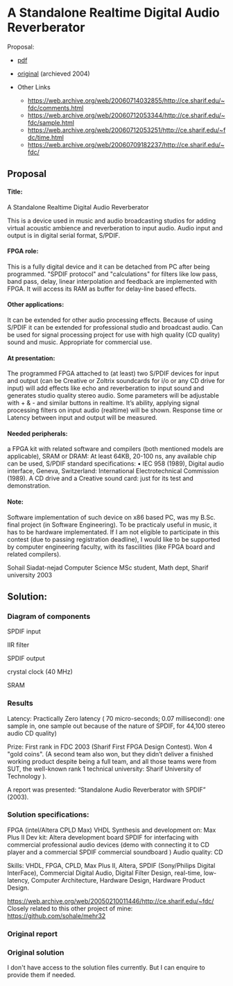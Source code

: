 # A Standalone Realtime Digital Audio Reverberator

Proposal:
* [pdf](../reconstruction/docs/25-fdc-sohail.pdf)
* [original](https://web.archive.org/web/20060714033039/http://ce.sharif.edu/~fdc/proposals/25.pdf)
(archieved 2004)



* Other Links
   * https://web.archive.org/web/20060714032855/http://ce.sharif.edu/~fdc/comments.html
   * https://web.archive.org/web/20060712053344/http://ce.sharif.edu/~fdc/sample.html
   * https://web.archive.org/web/20060712053251/http://ce.sharif.edu/~fdc/time.html
   * https://web.archive.org/web/20060709182237/http://ce.sharif.edu/~fdc/

## Proposal

#### Title:
A Standalone Realtime Digital Audio Reverberator

This is a device used in music and audio broadcasting studios for adding virtual acoustic ambience and reverberation to input audio. Audio input and output is in digital serial format, S/PDIF.
#### FPGA role:
This is a fully digital device and it can be detached from PC after being programmed. "SPDIF protocol" and "calculations" for filters like low pass, band pass, delay, linear interpolation and feedback are implemented with FPGA. It will access its RAM as buffer for delay-line based effects.
#### Other applications:
It can be extended for other audio processing effects. Because of using S/PDIF it can be extended for professional studio and broadcast audio. Can be used for signal processing project for use with high quality (CD quality) sound and music. Appropriate for commercial use.
#### At presentation:
The programmed FPGA attached to (at least) two S/PDIF devices for input and output (can be Creative or Zoltrix soundcards for i/o or any CD drive for input) will add effects like echo and reverberation to input sound and generates studio quality stereo audio. Some parameters will be adjustable with + & - and similar buttons in realtime. It’s ability, applying signal processing filters on input audio (realtime) will be shown. Response time or Latency between input and output will be measured.

#### Needed peripherals:
a FPGA kit with related software and compilers (both mentioned models are applicable), SRAM or DRAM: At least 64KB, 20-100 ns, any available chip can be used,
S/PDIF standard specifications:
• IEC 958 (1989), Digital audio interface, Geneva, Switzerland: International Electrotechnical Commission (1989).
A CD drive and a Creative sound card: just for its test and demonstration.
#### Note:
Software implementation of such device on x86 based PC, was my B.Sc. final project (in Software Engineering). To be practicaly useful in music, it has to be hardware implementated.
If I am not eligible to participate in this contest (due to passing registration deadline), I would like to be supported by computer engineering faculty, with its fascilities (like FPGA board and related compilers).

Sohail Siadat-nejad
Computer Science MSc student,
Math dept, Sharif university
2003

## Solution:

### Diagram of components

SPDIF input

IIR filter

SPDIF output

crystal clock (40 MHz)

SRAM

### Results
Latency: Practically Zero latency ( 70 micro-seconds; 0.07 millisecond): one sample in, one sample out because of the nature of SPDIF, for 44,100 stereo audio CD quality)


Prize: First rank in FDC 2003 (Sharif First FPGA Design Contest). Won 4 "gold coins". (A second team also won, but they didn’t deliver a finished working product despite being a full team, and all those teams were from SUT, the well-known rank 1 technical university: Sharif University of Technology ).

A report was presented: “Standalone Audio Reverberator with SPDIF” (2003).


### Solution specifications:
FPGA (intel/Altera CPLD Max)
VHDL
Synthesis and development on: Max Plus II
Dev kit: Altera development board
SPDIF for interfacing with commercial professional audio devices (demo with connecting it to CD player and a commercial SPDIF commercial soundboard )
Audio quality: CD

Skills: VHDL, FPGA, CPLD, Max Plus II, Altera, SPDIF (Sony/Philips Digital InterFace), Commercial Digital Audio, Digital Filter Design, real-time, low-latency, Computer Architecture, Hardware Design, Hardware Product Design.

https://web.archive.org/web/20050210011446/http://ce.sharif.edu/~fdc/
Closely related to this other project of mine: https://github.com/sohale/mehr32

### Original report
### Original solution
I don't have access to the solution files currently. But I can enquire to provide them if needed.
